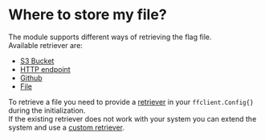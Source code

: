 # Where to store my file?
The module supports different ways of retrieving the flag file.  
Available retriever are:

- [S3 Bucket](./s3.md)
- [HTTP endpoint](./http.md)
- [Github](./github.md)
- [File](./file.md)

To retrieve a file you need to provide a [retriever](https://pkg.go.dev/github.com/thomaspoignant/go-feature-flag#Retriever) in your `ffclient.Config{}` during the initialization.  
If the existing retriever does not work with your system you can extend the system and use a [custom retriever](custom.md).
